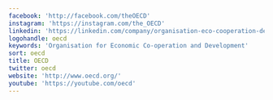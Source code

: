 ```yaml
---
facebook: 'http://facebook.com/theOECD'
instagram: 'https://instagram.com/the_OECD'
linkedin: 'https://linkedin.com/company/organisation-eco-cooperation-development-organisation-cooperation-developpement-eco'
logohandle: oecd
keywords: 'Organisation for Economic Co-operation and Development'
sort: oecd
title: OECD
twitter: oecd
website: 'http://www.oecd.org/'
youtube: 'https://youtube.com/oecd'
---
```

